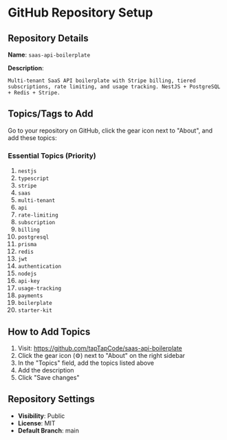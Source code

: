 # GitHub Repository Setup

## Repository Details

**Name**: `saas-api-boilerplate`

**Description**:
```
Multi-tenant SaaS API boilerplate with Stripe billing, tiered subscriptions, rate limiting, and usage tracking. NestJS + PostgreSQL + Redis + Stripe.
```

## Topics/Tags to Add

Go to your repository on GitHub, click the gear icon next to "About", and add these topics:

### Essential Topics (Priority)
1. `nestjs`
2. `typescript`
3. `stripe`
4. `saas`
5. `multi-tenant`
6. `api`
7. `rate-limiting`
8. `subscription`
9. `billing`
10. `postgresql`
11. `prisma`
12. `redis`
13. `jwt`
14. `authentication`
15. `nodejs`
16. `api-key`
17. `usage-tracking`
18. `payments`
19. `boilerplate`
20. `starter-kit`

## How to Add Topics

1. Visit: https://github.com/tapTapCode/saas-api-boilerplate
2. Click the gear icon (⚙️) next to "About" on the right sidebar
3. In the "Topics" field, add the topics listed above
4. Add the description
5. Click "Save changes"

## Repository Settings

- **Visibility**: Public
- **License**: MIT
- **Default Branch**: main
